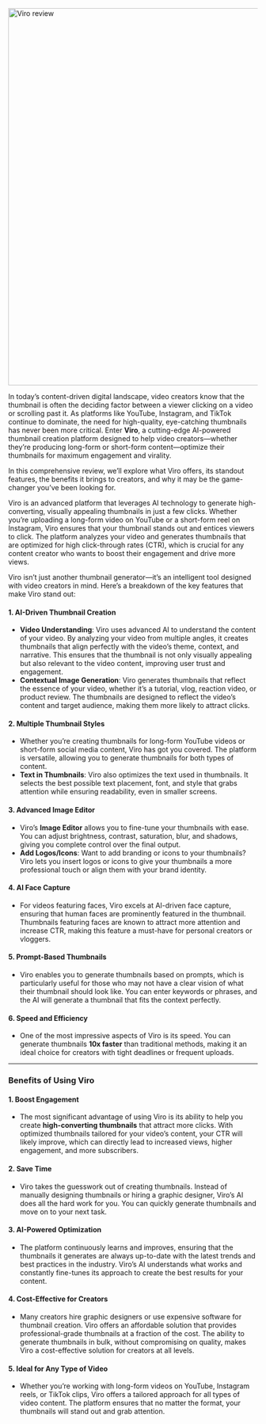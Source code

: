 <div class="elementor-widget-container">
																<a href="https://viro.so/?ref=aidigireview" target="_blank" rel="noopener">
							<img fetchpriority="high" decoding="async" width="747" height="762" src="https://aidigireview.com/wp-content/uploads/2025/02/viro.png" class="attachment-large size-large wp-image-3804" alt="Viro review" srcset="https://aidigireview.com/wp-content/uploads/2025/02/viro.png 747w, https://aidigireview.com/wp-content/uploads/2025/02/viro-294x300.png 294w" sizes="(max-width: 747px) 100vw, 747px">								</a>
															</div>

<div class="te-scope te-scope-desktop d29 m26"><p data-start="98" data-end="645">In today’s content-driven digital landscape, video creators know that the thumbnail is often the deciding factor between a viewer clicking on a video or scrolling past it. As platforms like YouTube, Instagram, and TikTok continue to dominate, the need for high-quality, eye-catching thumbnails has never been more critical. Enter <strong data-start="428" data-end="436">Viro</strong>, a cutting-edge AI-powered thumbnail creation platform designed to help video creators—whether they’re producing long-form or short-form content—optimize their thumbnails for maximum engagement and virality.</p><p data-start="647" data-end="827">In this comprehensive review, we’ll explore what Viro offers, its standout features, the benefits it brings to creators, and why it may be the game-changer you’ve been looking for.</p><p data-start="880" data-end="1393">Viro is an advanced platform that leverages AI technology to generate high-converting, visually appealing thumbnails in just a few clicks. Whether you’re uploading a long-form video on YouTube or a short-form reel on Instagram, Viro ensures that your thumbnail stands out and entices viewers to click. The platform analyzes your video and generates thumbnails that are optimized for high click-through rates (CTR), which is crucial for any content creator who wants to boost their engagement and drive more views.</p></div>


<div class="elementor-widget-container">
									<p data-start="1430" data-end="1601">Viro isn’t just another thumbnail generator—it’s an intelligent tool designed with video creators in mind. Here’s a breakdown of the key features that make Viro stand out:</p><h4 data-start="1603" data-end="1643">1. <strong data-start="1611" data-end="1643">AI-Driven Thumbnail Creation</strong></h4><ul data-start="1647" data-end="2306"><li data-start="1647" data-end="2013"><strong data-start="1649" data-end="1672">Video Understanding</strong>: Viro uses advanced AI to understand the content of your video. By analyzing your video from multiple angles, it creates thumbnails that align perfectly with the video’s theme, context, and narrative. This ensures that the thumbnail is not only visually appealing but also relevant to the video content, improving user trust and engagement.</li><li data-start="2017" data-end="2306"><strong data-start="2019" data-end="2050">Contextual Image Generation</strong>: Viro generates thumbnails that reflect the essence of your video, whether it’s a tutorial, vlog, reaction video, or product review. The thumbnails are designed to reflect the video’s content and target audience, making them more likely to attract clicks.</li></ul><h4 data-start="2308" data-end="2345">2. <strong data-start="2316" data-end="2345">Multiple Thumbnail Styles</strong></h4><ul data-start="2349" data-end="2783"><li data-start="2349" data-end="2566">Whether you’re creating thumbnails for long-form YouTube videos or short-form social media content, Viro has got you covered. The platform is versatile, allowing you to generate thumbnails for both types of content.</li><li data-start="2570" data-end="2779"><strong data-start="2572" data-end="2594">Text in Thumbnails</strong>: Viro also optimizes the text used in thumbnails. It selects the best possible text placement, font, and style that grabs attention while ensuring readability, even in smaller screens.</li></ul><h4 data-start="2784" data-end="2817">3. <strong data-start="2792" data-end="2817">Advanced Image Editor</strong></h4><ul data-start="2821" data-end="3218"><li data-start="2821" data-end="3016">Viro’s <strong data-start="2830" data-end="2846">Image Editor</strong> allows you to fine-tune your thumbnails with ease. You can adjust brightness, contrast, saturation, blur, and shadows, giving you complete control over the final output.</li><li data-start="3020" data-end="3218"><strong data-start="3022" data-end="3041">Add Logos/Icons</strong>: Want to add branding or icons to your thumbnails? Viro lets you insert logos or icons to give your thumbnails a more professional touch or align them with your brand identity.</li></ul><h4 data-start="3220" data-end="3247">4. <strong data-start="3228" data-end="3247">AI Face Capture</strong></h4><ul data-start="3251" data-end="3536"><li data-start="3251" data-end="3536">For videos featuring faces, Viro excels at AI-driven face capture, ensuring that human faces are prominently featured in the thumbnail. Thumbnails featuring faces are known to attract more attention and increase CTR, making this feature a must-have for personal creators or vloggers.</li></ul><h4 data-start="3538" data-end="3573">5. <strong data-start="3546" data-end="3573">Prompt-Based Thumbnails</strong></h4><ul data-start="3577" data-end="3854"><li data-start="3577" data-end="3854">Viro enables you to generate thumbnails based on prompts, which is particularly useful for those who may not have a clear vision of what their thumbnail should look like. You can enter keywords or phrases, and the AI will generate a thumbnail that fits the context perfectly.</li></ul><h4 data-start="3856" data-end="3888">6. <strong data-start="3864" data-end="3888">Speed and Efficiency</strong></h4><ul data-start="3892" data-end="4100"><li data-start="3892" data-end="4100">One of the most impressive aspects of Viro is its speed. You can generate thumbnails <strong data-start="3979" data-end="3993">10x faster</strong> than traditional methods, making it an ideal choice for creators with tight deadlines or frequent uploads.</li></ul><hr data-start="4102" data-end="4105"><h3 data-start="4107" data-end="4137"><strong data-start="4111" data-end="4137">Benefits of Using Viro</strong></h3><h4 data-start="4139" data-end="4167">1. <strong data-start="4147" data-end="4167">Boost Engagement</strong></h4><ul data-start="4171" data-end="4484"><li data-start="4171" data-end="4484">The most significant advantage of using Viro is its ability to help you create <strong data-start="4252" data-end="4282">high-converting thumbnails</strong> that attract more clicks. With optimized thumbnails tailored for your video’s content, your CTR will likely improve, which can directly lead to increased views, higher engagement, and more subscribers.</li></ul><h4 data-start="4486" data-end="4507">2. <strong data-start="4494" data-end="4507">Save Time</strong></h4><ul data-start="4511" data-end="4745"><li data-start="4511" data-end="4745">Viro takes the guesswork out of creating thumbnails. Instead of manually designing thumbnails or hiring a graphic designer, Viro’s AI does all the hard work for you. You can quickly generate thumbnails and move on to your next task.</li></ul><h4 data-start="4747" data-end="4782">3. <strong data-start="4755" data-end="4782">AI-Powered Optimization</strong></h4><ul data-start="4786" data-end="5074"><li data-start="4786" data-end="5074">The platform continuously learns and improves, ensuring that the thumbnails it generates are always up-to-date with the latest trends and best practices in the industry. Viro’s AI understands what works and constantly fine-tunes its approach to create the best results for your content.</li></ul><h4 data-start="5076" data-end="5115">4. <strong data-start="5084" data-end="5115">Cost-Effective for Creators</strong></h4><ul data-start="5119" data-end="5455"><li data-start="5119" data-end="5455">Many creators hire graphic designers or use expensive software for thumbnail creation. Viro offers an affordable solution that provides professional-grade thumbnails at a fraction of the cost. The ability to generate thumbnails in bulk, without compromising on quality, makes Viro a cost-effective solution for creators at all levels.</li></ul><h4 data-start="5457" data-end="5496">5. <strong data-start="5465" data-end="5496">Ideal for Any Type of Video</strong></h4><ul data-start="5500" data-end="5755"><li data-start="5500" data-end="5755">Whether you’re working with long-form videos on YouTube, Instagram reels, or TikTok clips, Viro offers a tailored approach for all types of video content. The platform ensures that no matter the format, your thumbnails will stand out and grab attention.</li></ul>								</div>
         
